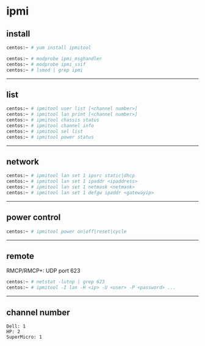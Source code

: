 # ipmi

## install

```bash
centos:~ # yum install ipmitool

centos:~ # modprobe ipmi_msghandler
centos:~ # modprobe ipmi_ssif
centos:~ # lsmod | grep ipmi
```


---

## list

```bash
centos:~ # ipmitool user list [<channel number>]
centos:~ # ipmitool lan print [<channel number>]
centos:~ # ipmitool chassis status
centos:~ # ipmitool channel info
centos:~ # ipmitool sel list
centos:~ # ipmitool power status
```


---

## network

```bash
centos:~ # ipmitool lan set 1 ipsrc static|dhcp
centos:~ # ipmitool lan set 1 ipaddr <ipaddress>
centos:~ # ipmitool lan set 1 netmask <netmask>
centos:~ # ipmitool lan set 1 defgw ipaddr <gatewayip>
```


---

## power control

```bash
centos:~ # ipmitool power on|off|reset|cycle
```


---

## remote

RMCP/RMCP+: UDP port 623

```bash
centos:~ # netstat -lutnp | grep 623
centos:~ # ipmitool -I lan -H <ip> -U <user> -P <password> ...
```


---

## channel number

```
Dell: 1
HP: 2
SuperMicro: 1
```
